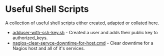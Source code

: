 # Useful Shell Scripts
A collection of useful shell scripts either created, adapted or collated here.

* [adduser-with-ssh-key.sh](https://github.com/mikedixson/useful-shell-scripts/blob/main/adduser-with-ssh-key.sh) - Created a user and adds their public key to authorized_keys.
* [nagios-clear-servce-downtime-for-host.cmd](https://github.com/mikedixson/useful-shell-scripts/blob/main/nagios-clear-servce-downtime-for-host.cmd) - Clear downtime for a Nagios host and all of it's services.
